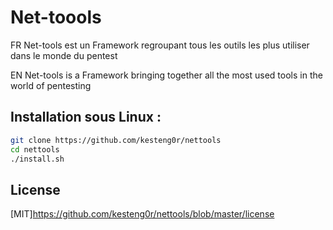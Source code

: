 # Net-toools

FR
Net-tools est un Framework regroupant tous les outils les plus utiliser dans le monde du pentest

EN
Net-tools is a Framework bringing together all the most used tools in the world of pentesting


## Installation sous Linux : 

```bash
git clone https://github.com/kesteng0r/nettools
cd nettools
./install.sh
```
## License
[MIT]https://github.com/kesteng0r/nettools/blob/master/license

